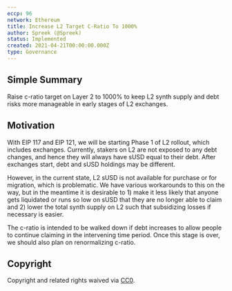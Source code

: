```yaml
---
eccp: 96
network: Ethereum
title: Increase L2 Target C-Ratio To 1000%
author: Spreek (@Spreek)
status: Implemented
created: 2021-04-21T00:00:00.000Z
type: Governance
---
```


## Simple Summary

<!--"If you can't explain it simply, you don't understand it well enough." Provide a simplified and layman-accessible explanation of the ECCP.-->

Raise c-ratio target on Layer 2 to 1000% to keep L2 synth supply and debt risks more manageable in early stages of L2 exchanges.

## Motivation

<!--The motivation is critical for ECCPs that want to update variables within Elysian. It should clearly explain why the existing variable is not incentive aligned. ECCP submissions without sufficient motivation may be rejected outright.-->

With EIP 117 and EIP 121, we will be starting Phase 1 of L2 rollout, which includes exchanges. Currently, stakers on L2 are not exposed to any debt changes, and hence they will always have sUSD equal to their debt. After exchanges start, debt and sUSD holdings may be different.

However, in the current state, L2 sUSD is not available for purchase or for migration, which is problematic. We have various workarounds to this on the way, but in the meantime it is desirable to 1) make it less likely that anyone gets liquidated or runs so low on sUSD that they are no longer able to claim and 2) lower the total synth supply on L2 such that subsidizing losses if necessary is easier.

The c-ratio is intended to be walked down if debt increases to allow people to continue claiming in the intervening time period. Once this stage is over, we should also plan on renormalizing c-ratio.

## Copyright

Copyright and related rights waived via [CC0](https://creativecommons.org/publicdomain/zero/1.0/).
